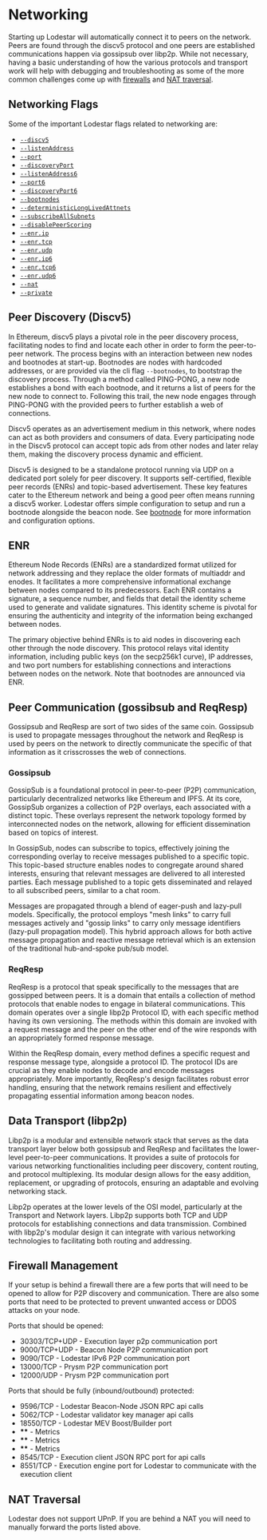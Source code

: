 # Networking

Starting up Lodestar will automatically connect it to peers on the network. Peers are found through the discv5 protocol and one peers are established communications happen via gossipsub over libp2p. While not necessary, having a basic understanding of how the various protocols and transport work will help with debugging and troubleshooting as some of the more common challenges come up with [firewalls](#firewall-management) and [NAT traversal](#nat-traversal).

## Networking Flags

Some of the important Lodestar flags related to networking are:

- [`--discv5`](./configuration.md#--discv5)
- [`--listenAddress`](./configuration.md#--listenAddress)
- [`--port`](./configuration.md#--port)
- [`--discoveryPort`](./configuration.md#--discoveryPort)
- [`--listenAddress6`](./configuration.md#--listenAddress6)
- [`--port6`](./configuration.md#--port6)
- [`--discoveryPort6`](./configuration.md#--discoveryPort6)
- [`--bootnodes`](./configuration.md#--bootnodes)
- [`--deterministicLongLivedAttnets`](./configuration.md#--deterministicLongLivedAttnets)
- [`--subscribeAllSubnets`](./configuration.md#--subscribeAllSubnets)
- [`--disablePeerScoring`](./configuration.md#--disablePeerScoring)
- [`--enr.ip`](./configuration.md#--enr.ip)
- [`--enr.tcp`](./configuration.md#--enr.tcp)
- [`--enr.udp`](./configuration.md#--enr.udp)
- [`--enr.ip6`](./configuration.md#--enr.ip6)
- [`--enr.tcp6`](./configuration.md#--enr.tcp6)
- [`--enr.udp6`](./configuration.md#--enr.udp6)
- [`--nat`](./configuration.md#--nat)
- [`--private`](./configuration.md#`--private`)

## Peer Discovery (Discv5)

In Ethereum, discv5 plays a pivotal role in the peer discovery process, facilitating nodes to find and locate each other in order to form the peer-to-peer network​. The process begins with an interaction between new nodes and bootnodes at start-up. Bootnodes are nodes with hardcoded addresses, or are provided via the cli flag `--bootnodes`, to bootstrap the discovery process​. Through a method called PING-PONG, a new node establishes a bond with each bootnode, and it returns a list of peers for the new node to connect to. Following this trail, the new node engages through PING-PONG with the provided peers to further establish a web of connections​.

Discv5 operates as an advertisement medium in this network, where nodes can act as both providers and consumers of data. Every participating node in the Discv5 protocol can accept topic ads from other nodes and later relay them, making the discovery process dynamic and efficient​.

Discv5 is designed to be a standalone protocol running via UDP on a dedicated port solely for peer discovery. It supports self-certified, flexible peer records (ENRs) and topic-based advertisement. These key features cater to the Ethereum network​ and being a good peer often means running a discv5 worker​. Lodestar offers simple configuration to setup and run a bootnode alongside the beacon node. See [bootnode](./bootnode.md) for more information and configuration options.

## ENR

Ethereum Node Records (ENRs) are a standardized format utilized for network addressing and they replace the older formats of multiaddr and enodes. It facilitates a more comprehensive informational exchange between nodes compared to its predecessors. Each ENR contains a signature, a sequence number, and fields that detail the identity scheme used to generate and validate signatures. This identity scheme is pivotal for ensuring the authenticity and integrity of the information being exchanged between nodes.

The primary objective behind ENRs is to aid nodes in discovering each other through the node discovery. This protocol relays vital identity information, including public keys (on the secp256k1 curve), IP addresses, and two port numbers for establishing connections and interactions between nodes on the network. Note that bootnodes are announced via ENR.

## Peer Communication (gossibsub and ReqResp)

Gossipsub and ReqResp are sort of two sides of the same coin. Gossipsub is used to propagate messages throughout the network and ReqResp is used by peers on the network to directly communicate the specific of that information as it crisscrosses the web of connections.

### Gossipsub

GossipSub is a foundational protocol in peer-to-peer (P2P) communication, particularly decentralized networks like Ethereum and IPFS. At its core, GossipSub organizes a collection of P2P overlays, each associated with a distinct topic. These overlays represent the network topology formed by interconnected nodes on the network, allowing for efficient dissemination based on topics of interest​.

In GossipSub, nodes can subscribe to topics, effectively joining the corresponding overlay to receive messages published to a specific topic. This topic-based structure enables nodes to congregate around shared interests, ensuring that relevant messages are delivered to all interested parties. Each message published to a topic gets disseminated and relayed to all subscribed peers, similar to a chat room.

Messages are propagated through a blend of eager-push and lazy-pull models. Specifically, the protocol employs "mesh links" to carry full messages actively and "gossip links" to carry only message identifiers (lazy-pull propagation model). This hybrid approach allows for both active message propagation and reactive message retrieval​ which is an extension of the traditional hub-and-spoke pub/sub model.

### ReqResp

ReqResp is a protocol that speak specifically to the messages that are gossipped between peers. It is a domain that entails a collection of method protocols that enable nodes to engage in bilateral communications. This domain operates over a single libp2p Protocol ID, with each specific method having its own versioning. The methods within this domain are invoked with a request message and the peer on the other end of the wire responds with an appropriately formed response message.

Within the ReqResp domain, every method defines a specific request and response message type, alongside a protocol ID. The protocol IDs are crucial as they enable nodes to decode and encode messages appropriately. More importantly, ReqResp's design facilitates robust error handling, ensuring that the network remains resilient and effectively propagating essential information among beacon nodes.

## Data Transport (libp2p)

Libp2p is a modular and extensible network stack that serves as the data transport layer below both gossipsub and ReqResp and facilitates the lower-level peer-to-peer communications. It provides a suite of protocols for various networking functionalities including peer discovery, content routing, and protocol multiplexing. Its modular design allows for the easy addition, replacement, or upgrading of protocols, ensuring an adaptable and evolving networking stack.

Libp2p operates at the lower levels of the OSI model, particularly at the Transport and Network layers. Libp2p supports both TCP and UDP protocols for establishing connections and data transmission. Combined with libp2p's modular design it can integrate with various networking technologies to facilitating both routing and addressing.

## Firewall Management

If your setup is behind a firewall there are a few ports that will need to be opened to allow for P2P discovery and communication. There are also some ports that need to be protected to prevent unwanted access or DDOS attacks on your node.

Ports that should be opened:

- 30303/TCP+UDP - Execution layer p2p communication port
- 9000/TCP+UDP - Beacon Node P2P communication port
- 9090/TCP - Lodestar IPv6 P2P communication port
- 13000/TCP - Prysm P2P communication port
- 12000/UDP - Prysm P2P communication port

Ports that should be fully (inbound/outbound) protected:

- 9596/TCP - Lodestar Beacon-Node JSON RPC api calls
- 5062/TCP - Lodestar validator key manager api calls
- 18550/TCP - Lodestar MEV Boost/Builder port
- **\*\*** - Metrics
- **\*\*** - Metrics
- **\*\*** - Metrics
- 8545/TCP - Execution client JSON RPC port for api calls
- 8551/TCP - Execution engine port for Lodestar to communicate with the execution client

## NAT Traversal

Lodestar does not support UPnP. If you are behind a NAT you will need to manually forward the ports listed above.
